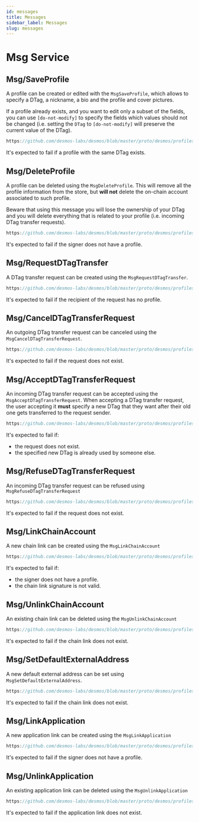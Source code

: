 ```yaml
---
id: messages
title: Messages
sidebar_label: Messages
slug: messages
---
```


# Msg Service

## Msg/SaveProfile
A profile can be created or edited with the `MsgSaveProfile`, which allows to specify a DTag, a nickname, a bio and the profile and cover pictures. 

If a profile already exists, and you want to edit only a subset of the fields, you can use `[do-not-modify]` to specify the fields which values should not be changed (i.e. setting the `DTag` to `[do-not-modify]` will preserve the current value of the DTag).

```js reference
https://github.com/desmos-labs/desmos/blob/master/proto/desmos/profiles/v3/msgs_profile.proto#L12-L32
```

It's expected to fail if a profile with the same DTag exists.

## Msg/DeleteProfile
A profile can be deleted using the `MsgDeleteProfile`. This will remove all the profile information from the store, but **will not** delete the on-chain account associated to such profile. 

Beware that using this message you will lose the ownership of your DTag and you will delete everything that is related to your profile (i.e. incoming DTag transfer requests). 

```js reference
https://github.com/desmos-labs/desmos/blob/master/proto/desmos/profiles/v3/msgs_profile.proto#L39-L45
```

It's expected to fail if the signer does not have a profile. 

## Msg/RequestDTagTransfer
A DTag transfer request can be created using the `MsgRequestDTagTransfer`. 

```js reference
https://github.com/desmos-labs/desmos/blob/master/proto/desmos/profiles/v3/msgs_dtag_requests.proto#L12-L25
```

It's expected to fail if the recipient of the request has no profile.

## Msg/CancelDTagTransferRequest
An outgoing DTag transfer request can be canceled using the `MsgCancelDTagTransferRequest`. 

```js reference
https://github.com/desmos-labs/desmos/blob/master/proto/desmos/profiles/v3/msgs_dtag_requests.proto#L33-L44
```

It's expected to fail if the request does not exist.

## Msg/AcceptDTagTransferRequest
An incoming DTag transfer request can be accepted using the `MsgAcceptDTagTransferRequest`. When accepting a DTag transfer request, the user accepting it **must** specify a new DTag that they want after their old one gets transferred to the request sender.

```js reference
https://github.com/desmos-labs/desmos/blob/master/proto/desmos/profiles/v3/msgs_dtag_requests.proto#L52-L70
```

It's expected to fail if:
* the request does not exist.
* the specified new DTag is already used by someone else.

## Msg/RefuseDTagTransferRequest
An incoming DTag transfer request can be refused using `MsgRefuseDTagTransferRequest`

```js reference
https://github.com/desmos-labs/desmos/blob/master/proto/desmos/profiles/v3/msgs_dtag_requests.proto#L78-L89
```

It's expected to fail if the request does not exist.

## Msg/LinkChainAccount
A new chain link can be created using the `MsgLinkChainAccount`

```js reference
https://github.com/desmos-labs/desmos/blob/master/proto/desmos/profiles/v3/msgs_chain_links.proto#L11-L35
```

It's expected to fail if:
* the signer does not have a profile.
* the chain link signature is not valid.

## Msg/UnlinkChainAccount
An existing chain link can be deleted using the `MsgUnlinkChainAccount`

```js reference
https://github.com/desmos-labs/desmos/blob/master/proto/desmos/profiles/v3/msgs_chain_links.proto#L42-L54
```

It's expected to fail if the chain link does not exist.

## Msg/SetDefaultExternalAddress
A new default external address can be set using `MsgSetDefaultExternalAddress`.

```js reference
https://github.com/desmos-labs/desmos/blob/master/proto/desmos/profiles/v3/msgs_chain_links.proto#L63-L72
```

It's expected to fail if the chain link does not exist.

## Msg/LinkApplication
A new application link can be created using the `MsgLinkApplication`

```js reference
https://github.com/desmos-labs/desmos/blob/master/proto/desmos/profiles/v3/msgs_app_links.proto#L11-L48
```

It's expected to fail if the signer does not have a profile.

## Msg/UnlinkApplication
An existing application link can be deleted using the `MsgUnlinkApplication`

```js reference
https://github.com/desmos-labs/desmos/blob/master/proto/desmos/profiles/v3/msgs_app_links.proto#L56-L71
```

It's expected to fail if the application link does not exist.